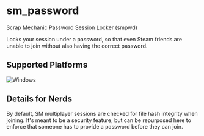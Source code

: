 # sm_password
Scrap Mechanic Password Session Locker (smpwd)

Locks your session under a password, so that even Steam friends are unable to join without also having the correct password.

## Supported Platforms

![Windows](https://img.shields.io/badge/Platform-Windows-blue)

## Details for Nerds
By default, SM multiplayer sessions are checked for file hash integrity when joining. It's meant to be a security feature, but can be repurposed here to enforce that someone has to provide a password before they can join.